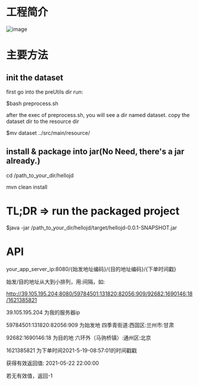 # 工程简介
![image](https://img30.360buyimg.com/img/jfs/t1/190494/25/7165/857441/60bf4124E2795b317/7eaeebfc57b53e77.jpg)

# 主要方法

## init the dataset

first go into the preUtils dir run:

$bash preprocess.sh

after the exec of preprocess.sh, you will see a dir named dataset. copy the dataset dir to the resource dir

$mv dataset ../src/main/resource/

## install & package into jar(No Need, there's a jar already.)

cd /path_to_your_dir/hellojd

mvn clean install

# TL;DR  =>  run the packaged project

$java -jar  /path_to_your_dir/hellojd/target/hellojd-0.0.1-SNAPSHOT.jar

# API
your_app_server_ip:8080/{始发地址编码}/{目的地址编码}/{下单时间戳}

始发/目的地址从大到小排列，用:间隔，如:

http://39.105.195.204:8080/59784501:131820:82056:909/92682:1690146:18/1621385821

39.105.195.204 为我的服务器ip

59784501:131820:82056:909  为始发地  四季青街道:西固区:兰州市:甘肃

92682:1690146:18 为目的地   六环外（马驹桥镇）:通州区:北京

1621385821 为下单时间2021-5-19-08:57:01的时间戳戳

获得有效返回值: 2021-05-22 22:00:00

若无有效值，返回-1

